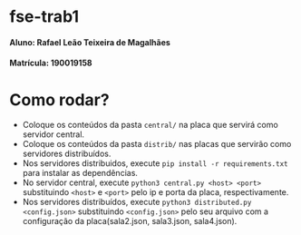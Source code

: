 # fse-trab1
#### Aluno: Rafael Leão Teixeira de Magalhães
#### Matrícula: 190019158

# Como rodar?

- Coloque os conteúdos da pasta `central/` na placa que servirá como servidor central.  
- Coloque os conteúdos da pasta `distrib/` nas placas que servirão como servidores distribuídos.
- Nos servidores distribuidos, execute `pip install -r requirements.txt` para instalar as dependências.
- No servidor central, execute `python3 central.py <host> <port>` substituindo `<host>` e `<port>` pelo ip e porta da placa, respectivamente.
- Nos servidores distribuídos, execute `python3 distributed.py <config.json>` substituindo `<config.json>` pelo seu arquivo com a configuração da placa(sala2.json, sala3.json, sala4.json).
